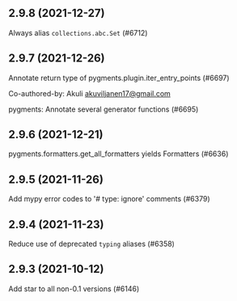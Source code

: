 ## 2.9.8 (2021-12-27)

Always alias `collections.abc.Set` (#6712)

## 2.9.7 (2021-12-26)

Annotate return type of pygments.plugin.iter_entry_points (#6697)

Co-authored-by: Akuli <akuviljanen17@gmail.com>

pygments: Annotate several generator functions (#6695)

## 2.9.6 (2021-12-21)

pygments.formatters.get_all_formatters yields Formatters (#6636)

## 2.9.5 (2021-11-26)

Add mypy error codes to '# type: ignore' comments (#6379)

## 2.9.4 (2021-11-23)

Reduce use of deprecated `typing` aliases (#6358)

## 2.9.3 (2021-10-12)

Add star to all non-0.1 versions (#6146)

